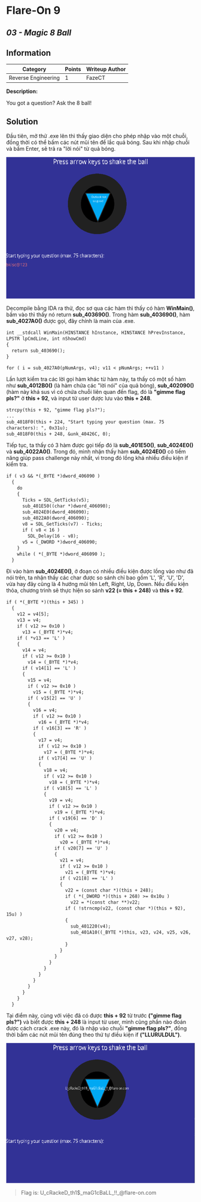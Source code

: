 # __Flare-On 9__ 
## _03 - Magic 8 Ball_

## Information
**Category** | **Points** | **Writeup Author**
--- | --- | ---
Reverse Engineering | 1 | FazeCT

**Description:** 

You got a question? Ask the 8 ball!

## Solution
Đầu tiên, mở thử .exe lên thì thấy giao diện cho phép nhập vào một chuỗi, đồng thời có thể bấm các nút mũi tên để lắc quả bóng. Sau khi nhập chuỗi và bấm Enter, sẽ trả ra "lời nói" từ quả bóng.

![Test](Images/run.png)

Decompile bằng IDA ra thử, đọc sơ qua các hàm thì thấy có hàm **WinMain()**, bấm vào thì thấy nó return **sub_403690()**.
Trong hàm **sub_403690()**, hàm **sub_4027A0()** được gọi, đây chính là main của .exe.
```
int __stdcall WinMain(HINSTANCE hInstance, HINSTANCE hPrevInstance, LPSTR lpCmdLine, int nShowCmd)
{
  return sub_403690();
}
```
```
for ( i = sub_4027A0(pNumArgs, v4); v11 < pNumArgs; ++v11 )
```
Lần lượt kiểm tra các lời gọi hàm khác từ hàm này, ta thấy có một số hàm như **sub_4012B0()** (là hàm chứa các "lời nói" của quả bóng), **sub_402090()** (hàm này khá sus vì có chứa chuỗi liên quan đến flag, đó là **"gimme flag pls?"** ở **this + 92**, và input từ user được lưu vào **this + 248**.
```
strcpy(this + 92, "gimme flag pls?");
...
sub_4018F0(this + 224, "Start typing your question (max. 75 characters): ", 0x31u);
sub_4018F0(this + 248, &unk_40426C, 0);
```
Tiếp tục, ta thấy có 3 hàm được gọi tiếp đó là **sub_401E50()**, **sub_4024E0()** và **sub_4022A0()**. Trong đó, mình nhận thấy hàm **sub_4024E0()** có tiềm năng giúp pass challenge này nhất, vì trong đó lồng khá nhiều điều kiện if kiểm tra.
```
if ( v3 && *(_BYTE *)dword_406090 )
  {
    do
    {
      Ticks = SDL_GetTicks(v5);
      sub_401E50((char *)dword_406090);
      sub_4024E0(dword_406090);
      sub_4022A0(dword_406090);
      v8 = SDL_GetTicks(v7) - Ticks;
      if ( v8 < 16 )
        SDL_Delay(16 - v8);
      v5 = (_DWORD *)dword_406090;
    }
    while ( *(_BYTE *)dword_406090 );
  }
```
Đi vào hàm **sub_4024E0()**, ở đoạn có nhiều điều kiện được lồng vào như đã nói trên, ta nhận thấy các char được so sánh chỉ bao gồm 'L', 'R', 'U', 'D', vừa hay đây cũng là 4 hướng mũi tên Left, Right, Up, Down. Nếu điều kiện thỏa, chương trình sẽ thực hiện so sánh **v22 (= this + 248)** và **this + 92**.
```
if ( *(_BYTE *)(this + 345) )
  {
    v12 = v4[5];
    v13 = v4;
    if ( v12 >= 0x10 )
      v13 = (_BYTE *)*v4;
    if ( *v13 == 'L' )
    {
      v14 = v4;
      if ( v12 >= 0x10 )
        v14 = (_BYTE *)*v4;
      if ( v14[1] == 'L' )
      {
        v15 = v4;
        if ( v12 >= 0x10 )
          v15 = (_BYTE *)*v4;
        if ( v15[2] == 'U' )
        {
          v16 = v4;
          if ( v12 >= 0x10 )
            v16 = (_BYTE *)*v4;
          if ( v16[3] == 'R' )
          {
            v17 = v4;
            if ( v12 >= 0x10 )
              v17 = (_BYTE *)*v4;
            if ( v17[4] == 'U' )
            {
              v18 = v4;
              if ( v12 >= 0x10 )
                v18 = (_BYTE *)*v4;
              if ( v18[5] == 'L' )
              {
                v19 = v4;
                if ( v12 >= 0x10 )
                  v19 = (_BYTE *)*v4;
                if ( v19[6] == 'D' )
                {
                  v20 = v4;
                  if ( v12 >= 0x10 )
                    v20 = (_BYTE *)*v4;
                  if ( v20[7] == 'U' )
                  {
                    v21 = v4;
                    if ( v12 >= 0x10 )
                      v21 = (_BYTE *)*v4;
                    if ( v21[8] == 'L' )
                    {
                      v22 = (const char *)(this + 248);
                      if ( *(_DWORD *)(this + 268) >= 0x10u )
                        v22 = *(const char **)v22;
                      if ( !strncmp(v22, (const char *)(this + 92), 15u) )
                      {
                        sub_401220(v4);
                        sub_401A10((_BYTE *)this, v23, v24, v25, v26, v27, v28);
                      }
                    }
                  }
                }
              }
            }
          }
        }
      }
    }
  }
```
Tại điểm này, cùng với việc đã có được **this + 92** từ trước **("gimme flag pls?")** và biết được **this + 248** là input từ user, mình cũng phần nào đoán được cách crack .exe này, đó là nhập vào chuỗi **"gimme flag pls?"**, đồng thời bấm các nút mũi tên đúng theo thứ tự điều kiện if **("LLURULDUL")**.

![Result](Images/flag.png)

> Flag is: U\_cR<span>ackeD\_th1$\_maG1cBaLL\_!!\_@flar</span>e-on.com
